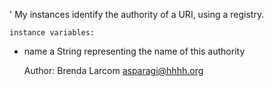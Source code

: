 '
	My instances identify the authority of a URI, using a registry.


	instance variables:

-	name		a String representing the name of this authority


	Author: Brenda Larcom <asparagi@hhhh.org>